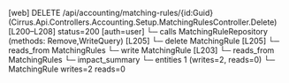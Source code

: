 [web] DELETE /api/accounting/matching-rules/{id:Guid}  (Cirrus.Api.Controllers.Accounting.Setup.MatchingRulesController.Delete)  [L200–L208] status=200 [auth=user]
  └─ calls MatchingRuleRepository (methods: Remove,WriteQuery) [L205]
  └─ delete MatchingRule [L205]
    └─ reads_from MatchingRules
  └─ write MatchingRule [L203]
    └─ reads_from MatchingRules
  └─ impact_summary
    └─ entities 1 (writes=2, reads=0)
      └─ MatchingRule writes=2 reads=0

